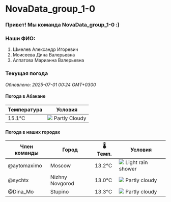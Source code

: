# NovaData_group_1-0
### Привет! Мы команда NovaData_group_1-0 :)

### Наши ФИО:
1. Шмелев Александр Игоревич
2. Моисеева Дина Валерьевна
3. Алпатова Марианна Валерьевна

### Текущая погода
<!-- WEATHER:START -->
_Обновлено: 2025-07-01 00:24 GMT+0300_

#### Погода в Абакане

| Температура | Условия |
|-------------|----------|
| 15.1°C     | ![](https://cdn.weatherapi.com/weather/64x64/night/116.png) Partly Cloudy |

#### Погода в наших городах

| Член команды  | Город               | 🌡️ Темп.  | Условия          |
|---------------|---------------------|-----------|--------------------|
| @aytomaximo    | Moscow              |   13.2°C | ![](https://cdn.weatherapi.com/weather/64x64/night/353.png) Light rain shower |
| @sychtx        | Nizhny Novgorod     |   13.0°C | ![](https://cdn.weatherapi.com/weather/64x64/night/116.png) Partly cloudy |
| @Dina_Mo       | Stupino             |   13.3°C | ![](https://cdn.weatherapi.com/weather/64x64/night/116.png) Partly cloudy |

<!-- WEATHER:END -->
